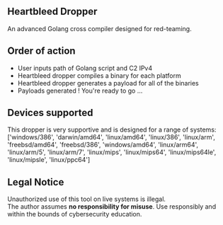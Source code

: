 ## Heartbleed Dropper
An advanced Golang cross compiler designed for red-teaming.

## Order of action
- User inputs path of Golang script and C2 IPv4
- Heartbleed dropper compiles a binary for each platform
- Heartbleed dropper generates a payload for all of the binaries
- Payloads generated ! You're ready to go ...

## Devices supported
This dropper is very supportive and is designed for a range of systems:
['windows/386', 'darwin/amd64', 'linux/amd64', 'linux/386', 'linux/arm', 'freebsd/amd64', 'freebsd/386', 'windows/amd64',
'linux/arm64', 'linux/arm/5', 'linux/arm/7', 'linux/mips', 'linux/mips64', 'linux/mips64le', 'linux/mipsle', 'linux/ppc64']

## Legal Notice
Unauthorized use of this tool on live systems is illegal.  
The author assumes **no responsibility for misuse**. Use responsibly and within the bounds of cybersecurity education.
